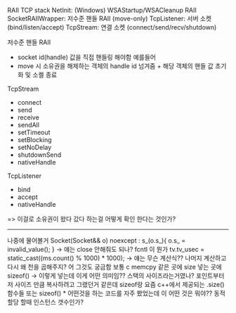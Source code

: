 RAII TCP stack
    NetInit: (Windows) WSAStartup/WSACleanup RAII
    SocketRAIIWrapper: 저수준 핸들 RAII (move-only)
    TcpListener: 서버 소켓 (bind/listen/accept)
    TcpStream: 연결 소켓 (connect/send/recv/shutdown)

저수준 핸들 RAII
- socket id(handle) 값을 직접 핸들링 해야함
예를들어
- move 시 소유권을 해제하는 객체의 handle id 넘겨줌 + 해당 객체의 핸들 값 초기화 및 소켈 종료

TcpStream
  - connect
  - send
  - receive
  - sendAll
  - setTimeout
  - setBlocking
  - setNoDelay
  - shutdownSend
  - nativeHandle

TcpListener
  - bind
  - accept
  - nativeHandle

=> 이걸로 소유권이 왔다 갔다 하는걸 어떻게 확인 한다는 것인가?

---
나중에 물어볼거
  Socket(Socket&& o) noexcept : s_(o.s_){ o.s_ = invalid_value(); }
    -> 얘는 close 안해줘도 되나?
  fcntl 이 뭔가
  tv.tv_usec = static_cast<long>((ms.count() % 1000) * 1000);
    -> 얘는 무슨 계산식?? 나머지 계산하고 다시 왜 천을 곱해주지?
  어 그것도 궁금함 보통 c memcpy 같은 곳에 size 넣는 곳에 sizeof() -> 이렇게 넣는데 이게 어떤 의미임?? 스택의 사이즈라는거였나? 포인트부터 저 사이즈 만큼 복사하려고 그랬던거 같은데 sizeof랑 요즘 c++에서 제공되는 .size() 함수들 또는 sizeof() * 어떤것을 하는 코드를 자주 봤었는데 이 어떤 것은 뭐야?? 동적할당 할때 인스턴스 갯수인가?